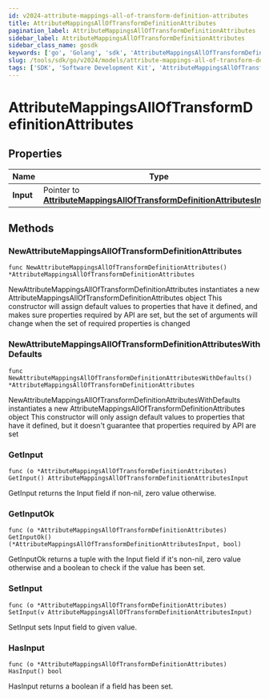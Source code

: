 ```yaml
---
id: v2024-attribute-mappings-all-of-transform-definition-attributes
title: AttributeMappingsAllOfTransformDefinitionAttributes
pagination_label: AttributeMappingsAllOfTransformDefinitionAttributes
sidebar_label: AttributeMappingsAllOfTransformDefinitionAttributes
sidebar_class_name: gosdk
keywords: ['go', 'Golang', 'sdk', 'AttributeMappingsAllOfTransformDefinitionAttributes', 'V2024AttributeMappingsAllOfTransformDefinitionAttributes'] 
slug: /tools/sdk/go/v2024/models/attribute-mappings-all-of-transform-definition-attributes
tags: ['SDK', 'Software Development Kit', 'AttributeMappingsAllOfTransformDefinitionAttributes', 'V2024AttributeMappingsAllOfTransformDefinitionAttributes']
---
```


# AttributeMappingsAllOfTransformDefinitionAttributes

## Properties

Name | Type | Description | Notes
------------ | ------------- | ------------- | -------------
**Input** | Pointer to [**AttributeMappingsAllOfTransformDefinitionAttributesInput**](attribute-mappings-all-of-transform-definition-attributes-input) |  | [optional] 

## Methods

### NewAttributeMappingsAllOfTransformDefinitionAttributes

`func NewAttributeMappingsAllOfTransformDefinitionAttributes() *AttributeMappingsAllOfTransformDefinitionAttributes`

NewAttributeMappingsAllOfTransformDefinitionAttributes instantiates a new AttributeMappingsAllOfTransformDefinitionAttributes object
This constructor will assign default values to properties that have it defined,
and makes sure properties required by API are set, but the set of arguments
will change when the set of required properties is changed

### NewAttributeMappingsAllOfTransformDefinitionAttributesWithDefaults

`func NewAttributeMappingsAllOfTransformDefinitionAttributesWithDefaults() *AttributeMappingsAllOfTransformDefinitionAttributes`

NewAttributeMappingsAllOfTransformDefinitionAttributesWithDefaults instantiates a new AttributeMappingsAllOfTransformDefinitionAttributes object
This constructor will only assign default values to properties that have it defined,
but it doesn't guarantee that properties required by API are set

### GetInput

`func (o *AttributeMappingsAllOfTransformDefinitionAttributes) GetInput() AttributeMappingsAllOfTransformDefinitionAttributesInput`

GetInput returns the Input field if non-nil, zero value otherwise.

### GetInputOk

`func (o *AttributeMappingsAllOfTransformDefinitionAttributes) GetInputOk() (*AttributeMappingsAllOfTransformDefinitionAttributesInput, bool)`

GetInputOk returns a tuple with the Input field if it's non-nil, zero value otherwise
and a boolean to check if the value has been set.

### SetInput

`func (o *AttributeMappingsAllOfTransformDefinitionAttributes) SetInput(v AttributeMappingsAllOfTransformDefinitionAttributesInput)`

SetInput sets Input field to given value.

### HasInput

`func (o *AttributeMappingsAllOfTransformDefinitionAttributes) HasInput() bool`

HasInput returns a boolean if a field has been set.


